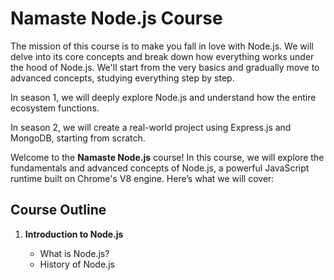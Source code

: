 # Namaste Node.js Course

The mission of this course is to make you fall in love with Node.js. We will delve into its core concepts and break down how everything works under the hood of Node.js. We'll start from the very basics and gradually move to advanced concepts, studying everything step by step.

In season 1, we will deeply explore Node.js and understand how the entire ecosystem functions.

In season 2, we will create a real-world project using Express.js and MongoDB, starting from scratch.

Welcome to the **Namaste Node.js** course! In this course, we will explore the fundamentals and advanced concepts of Node.js, a powerful JavaScript runtime built on Chrome's V8 engine. Here’s what we will cover:

## Course Outline

1. **Introduction to Node.js**

   - What is Node.js?
   - History of Node.js
